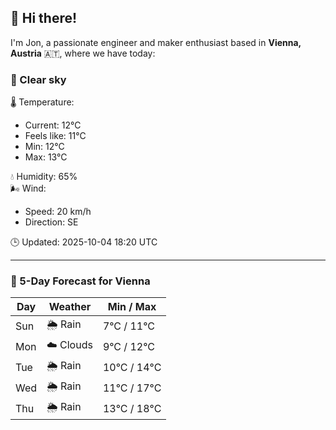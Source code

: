 ## 👋 Hi there!

I'm Jon, a passionate engineer and maker enthusiast based in **Vienna, Austria** 🇦🇹, where we have today:

### 🌙 Clear sky 

🌡️ Temperature: 
* Current: 12°C
* Feels like: 11°C
* Min: 12°C 
* Max: 13°C  

💧 Humidity: 65%  
🌬️ Wind: 
* Speed: 20 km/h 
* Direction: SE  

🕒 Updated: 2025-10-04 18:20 UTC

---

### 📅 5-Day Forecast for Vienna

| Day | Weather | Min / Max |
|-----|---------|------------|
| Sun | 🌦️ Rain | 7°C / 11°C |
| Mon | ☁️ Clouds | 9°C / 12°C |
| Tue | 🌦️ Rain | 10°C / 14°C |
| Wed | 🌦️ Rain | 11°C / 17°C |
| Thu | 🌦️ Rain | 13°C / 18°C |
